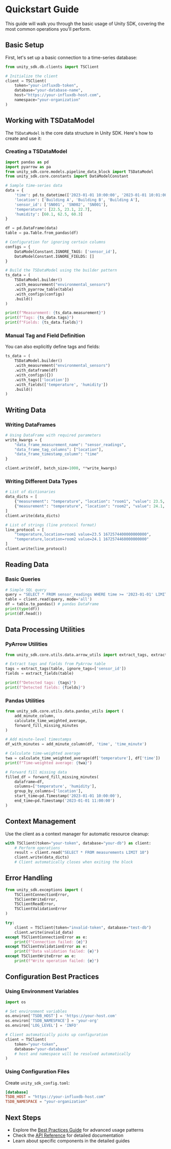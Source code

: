 # Quickstart Guide

This guide will walk you through the basic usage of Unity SDK, covering the most common operations you'll perform.

## Basic Setup

First, let's set up a basic connection to a time-series database:

```python
from unity_sdk.db.clients import TSClient

# Initialize the client
client = TSClient(
    token="your-influxdb-token",
    database="your-database-name",
    host="https://your-influxdb-host.com",
    namespace="your-organization"
)
```

## Working with TSDataModel

The `TSDataModel` is the core data structure in Unity SDK. Here's how to create and use it:

### Creating a TSDataModel

```python
import pandas as pd
import pyarrow as pa
from unity_sdk.core.models.pipeline_data_block import TSDataModel
from unity_sdk.core.constants import DataModelConstant

# Sample time-series data
data = {
    'time': pd.to_datetime(['2023-01-01 10:00:00', '2023-01-01 10:01:00', '2023-01-01 10:02:00']),
    'location': ['Building A', 'Building B', 'Building A'],
    'sensor_id': ['SN001', 'SN002', 'SN001'],
    'temperature': [22.5, 23.1, 22.7],
    'humidity': [60.1, 62.5, 60.3]
}

df = pd.DataFrame(data)
table = pa.Table.from_pandas(df)

# Configuration for ignoring certain columns
configs = {
    DataModelConstant.IGNORE_TAGS: ['sensor_id'],
    DataModelConstant.IGNORE_FIELDS: []
}

# Build the TSDataModel using the builder pattern
ts_data = (
    TSDataModel.builder()
    .with_measurement("environmental_sensors")
    .with_pyarrow_table(table)
    .with_configs(configs)
    .build()
)

print(f"Measurement: {ts_data.measurement}")
print(f"Tags: {ts_data.tags}")
print(f"Fields: {ts_data.fields}")
```

### Manual Tag and Field Definition

You can also explicitly define tags and fields:

```python
ts_data = (
    TSDataModel.builder()
    .with_measurement("environmental_sensors")
    .with_dataframe(df)
    .with_configs({})
    .with_tags(['location'])
    .with_fields(['temperature', 'humidity'])
    .build()
)
```

## Writing Data

### Writing DataFrames

```python
# Using DataFrame with required parameters
write_kwargs = {
    "data_frame_measurement_name": "sensor_readings",
    "data_frame_tag_columns": ["location"],
    "data_frame_timestamp_column": "time"
}

client.write(df, batch_size=1000, **write_kwargs)
```

### Writing Different Data Types

```python
# List of dictionaries
data_dicts = [
    {"measurement": "temperature", "location": "room1", "value": 23.5, "time": "2023-01-01T10:00:00Z"},
    {"measurement": "temperature", "location": "room2", "value": 24.1, "time": "2023-01-01T10:01:00Z"}
]
client.write(data_dicts)

# List of strings (line protocol format)
line_protocol = [
    "temperature,location=room1 value=23.5 1672574400000000000",
    "temperature,location=room2 value=24.1 1672574460000000000"
]
client.write(line_protocol)
```

## Reading Data

### Basic Queries

```python
# Simple SQL query
query = "SELECT * FROM sensor_readings WHERE time >= '2023-01-01' LIMIT 100"
table = client.read(query, mode='all')
df = table.to_pandas() # pandas DataFrame
print(type(df))
print(df.head())
```

## Data Processing Utilities

### PyArrow Utilities

```python
from unity_sdk.core.utils.data.arrow_utils import extract_tags, extract_fields

# Extract tags and fields from PyArrow table
tags = extract_tags(table, ignore_tags=['sensor_id'])
fields = extract_fields(table)

print(f"Detected tags: {tags}")
print(f"Detected fields: {fields}")
```

### Pandas Utilities

```python
from unity_sdk.core.utils.data.pandas_utils import (
    add_minute_column,
    calculate_time_weighted_average,
    forward_fill_missing_minutes
)

# Add minute-level timestamps
df_with_minutes = add_minute_column(df, 'time', 'time_minute')

# Calculate time-weighted average
twa = calculate_time_weighted_average(df['temperature'], df['time'])
print(f"Time-weighted average: {twa}")

# Forward fill missing data
filled_df = forward_fill_missing_minutes(
    dataframe=df,
    columns=['temperature', 'humidity'],
    group_by_columns=['location'],
    start_time=pd.Timestamp('2023-01-01 10:00:00'),
    end_time=pd.Timestamp('2023-01-01 11:00:00')
)
```

## Context Management

Use the client as a context manager for automatic resource cleanup:

```python
with TSClient(token="your-token", database="your-db") as client:
    # Perform operations
    result = client.read("SELECT * FROM measurements LIMIT 10")
    client.write(data_dicts)
    # Client automatically closes when exiting the block
```

## Error Handling

```python
from unity_sdk.exceptions import (
    TSClientConnectionError,
    TSClientWriteError,
    TSClientReadError,
    TSClientValidationError
)

try:
    client = TSClient(token="invalid-token", database="test-db")
    client.write(invalid_data)
except TSClientConnectionError as e:
    print(f"Connection failed: {e}")
except TSClientValidationError as e:
    print(f"Data validation failed: {e}")
except TSClientWriteError as e:
    print(f"Write operation failed: {e}")
```

## Configuration Best Practices

### Using Environment Variables

```python
import os

# Set environment variables
os.environ['TSDB_HOST'] = 'https://your-host.com'
os.environ['TSDB_NAMESPACE'] = 'your-org'
os.environ['LOG_LEVEL'] = 'INFO'

# Client automatically picks up configuration
client = TSClient(
    token="your-token",
    database="your-database"
    # host and namespace will be resolved automatically
)
```

### Using Configuration Files

Create `unity_sdk_config.toml`:

```toml
[database]
TSDB_HOST = "https://your-influxdb-host.com"
TSDB_NAMESPACE = "your-organization"
```

## Next Steps

- Explore the [Best Practices Guide](../guides/best-practices.md) for advanced usage patterns
- Check the [API Reference](../reference.md) for detailed documentation
- Learn about specific components in the detailed guides